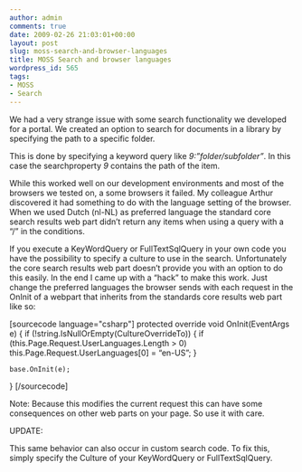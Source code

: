 ```yaml
---
author: admin
comments: true
date: 2009-02-26 21:03:01+00:00
layout: post
slug: moss-search-and-browser-languages
title: MOSS Search and browser languages
wordpress_id: 565
tags:
- MOSS
- Search
---
```


We had a very strange issue with some search functionality we developed for a portal. We created an option to search for documents in a library by specifying the path to a specific folder.

This is done by specifying a keyword query like _9:”folder/subfolder”_. In this case the searchproperty _9_ contains the path of the item.

While this worked well on our development environments and most of the browsers we tested on, a some browsers it failed. My colleague Arthur discovered it had something to do with the language setting of the browser. When we used Dutch (nl-NL) as preferred language the standard core search results web part didn’t return any items when using a query with a “/” in the conditions.

If you execute a KeyWordQuery or FullTextSqlQuery in your own code you have the possibility to specify a culture to use in the search. Unfortunately the core search results web part doesn’t provide you with an option to do this easily. In the end I came up with a “hack” to make this work. Just change the preferred languages the browser sends with each request in the OnInit of a webpart that inherits from the standards core results web part like so:

[sourcecode language="csharp"]
protected override void OnInit(EventArgs e)
{
	if (!string.IsNullOrEmpty(CultureOverrideTo))
	{
		if (this.Page.Request.UserLanguages.Length > 0)
			this.Page.Request.UserLanguages[0] = “en-US”;
	}

	base.OnInit(e);
}
[/sourcecode]

Note: Because this modifies the current request this can have some consequences on other web parts on your page. So use it with care.

UPDATE:

This same behavior can also occur in custom search code. To fix this, simply specify the Culture of your KeyWordQuery or FullTextSqlQuery.
